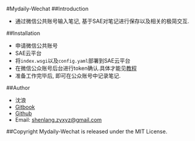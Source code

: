 #Mydaily-Wechat
##Introduction
- 通过微信公共账号输入笔记, 基于SAE对笔记进行保存以及相关的极简交互.

##Installation
- 申请微信公共账号
- SAE云平台
- 将`index.wsgi`以及`config.yaml`部署到SAE云平台
- 在微信公众账号后台进行token确认.具体才能见[教程]()
- 准备工作完毕后, 即可在公众账号中记录笔记.


##Author
- 沈浪
- [Gitbook](https://www.gitbook.com/book/xpgeng/omooc2py/)
- [Github](https://github.com/xpgeng)
- Email: shenlang.zyxyz@gmail.com


##Copyright
 Mydaily-Wechat is released under the MIT License.